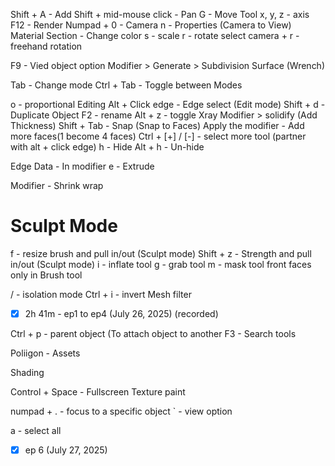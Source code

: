 Shift + A - Add
Shift + mid-mouse click - Pan
G - Move Tool 
x, y, z - axis
F12 - Render
Numpad + 0 - Camera
n - Properties (Camera to View)
Material Section - Change color
s - scale
r - rotate
select camera + r - freehand rotation

F9 - Vied object option
Modifier > Generate > Subdivision Surface (Wrench)

Tab - Change mode
Ctrl + Tab - Toggle between Modes

o - proportional Editing
Alt + Click edge - Edge select (Edit mode)
Shift + d - Duplicate Object
F2 - rename
Alt + z - toggle Xray
Modifier > solidify (Add Thickness)
Shift + Tab - Snap (Snap to Faces)
Apply the modifier - Add more faces(1 become 4 faces)
Ctrl + [+] / [-]  - select more tool (partner with alt + click edge)
h - Hide 
Alt + h - Un-hide

Edge Data - In modifier
e - Extrude

Modifier - Shrink wrap

# Sculpt Mode
f - resize brush and pull in/out (Sculpt mode)
Shift + z - Strength and pull in/out (Sculpt mode)
i - inflate tool 
g - grab tool 
m - mask tool
front faces only in Brush tool

/ - isolation mode
Ctrl + i - invert
Mesh filter

- [x] 2h 41m - ep1 to ep4 (July 26, 2025) (recorded)

Ctrl + p - parent object (To attach object to another
F3 - Search tools

Poliigon - Assets


Shading

Control + Space - Fullscreen
Texture paint

numpad + . - focus to a specific object
` - view option

a - select all

- [x] ep 6 (July 27, 2025)







